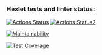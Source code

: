 ### Hexlet tests and linter status:
[![Actions Status](https://github.com/KsyushaKI/python-project-50/workflows/hexlet-check/badge.svg)](https://github.com/KsyushaKI/python-project-50/actions)
[![Actions Status2](https://github.com/KsyushaKI/python-project-50/workflows/Python%20CI/badge.svg)](https://github.com/KsyushaKI/python-project-50/actions)



[![Maintainability](https://api.codeclimate.com/v1/badges/25417aba0aa43f3881d8/maintainability)](https://codeclimate.com/github/KsyushaKI/python-project-50/maintainability)

[![Test 
Coverage](https://api.codeclimate.com/v1/badges/25417aba0aa43f3881d8/test_coverage)](https://codeclimate.com/github/KsyushaKI/python-project-50/test_coverage)
